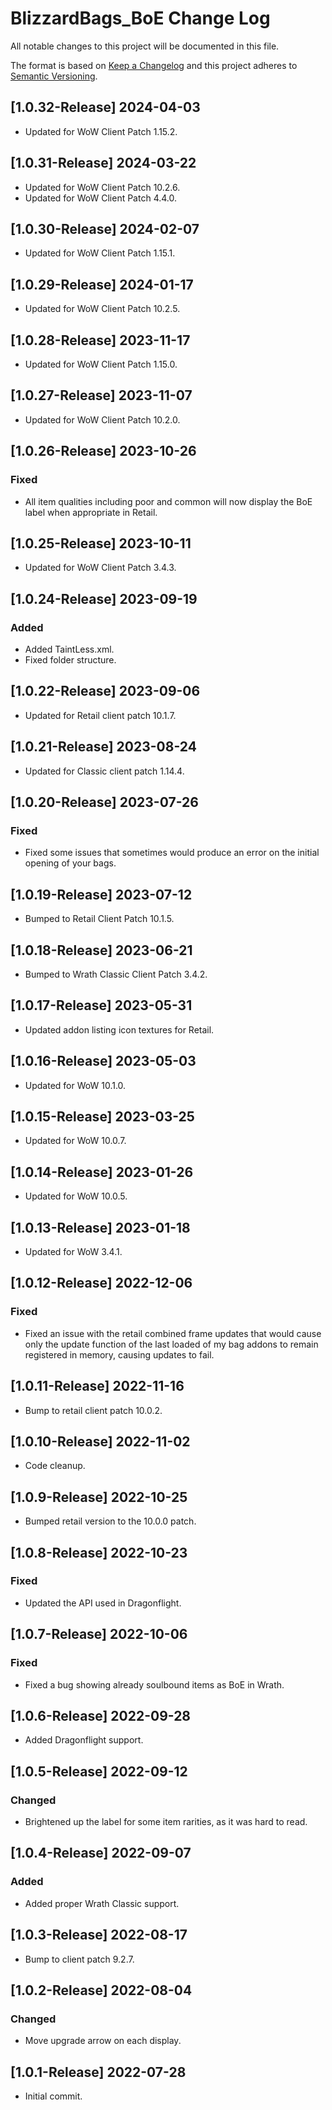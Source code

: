 # BlizzardBags_BoE Change Log
All notable changes to this project will be documented in this file.

The format is based on [Keep a Changelog](http://keepachangelog.com/)
and this project adheres to [Semantic Versioning](http://semver.org/).

## [1.0.32-Release] 2024-04-03
- Updated for WoW Client Patch 1.15.2.

## [1.0.31-Release] 2024-03-22
- Updated for WoW Client Patch 10.2.6.
- Updated for WoW Client Patch 4.4.0.

## [1.0.30-Release] 2024-02-07
- Updated for WoW Client Patch 1.15.1.

## [1.0.29-Release] 2024-01-17
- Updated for WoW Client Patch 10.2.5.

## [1.0.28-Release] 2023-11-17
- Updated for WoW Client Patch 1.15.0.

## [1.0.27-Release] 2023-11-07
- Updated for WoW Client Patch 10.2.0.

## [1.0.26-Release] 2023-10-26
### Fixed
- All item qualities including poor and common will now display the BoE label when appropriate in Retail.

## [1.0.25-Release] 2023-10-11
- Updated for WoW Client Patch 3.4.3.

## [1.0.24-Release] 2023-09-19
### Added
- Added TaintLess.xml.
- Fixed folder structure.

## [1.0.22-Release] 2023-09-06
- Updated for Retail client patch 10.1.7.

## [1.0.21-Release] 2023-08-24
- Updated for Classic client patch 1.14.4.

## [1.0.20-Release] 2023-07-26
### Fixed
- Fixed some issues that sometimes would produce an error on the initial opening of your bags.

## [1.0.19-Release] 2023-07-12
- Bumped to Retail Client Patch 10.1.5.

## [1.0.18-Release] 2023-06-21
- Bumped to Wrath Classic Client Patch 3.4.2.

## [1.0.17-Release] 2023-05-31
- Updated addon listing icon textures for Retail.

## [1.0.16-Release] 2023-05-03
- Updated for WoW 10.1.0.

## [1.0.15-Release] 2023-03-25
- Updated for WoW 10.0.7.

## [1.0.14-Release] 2023-01-26
- Updated for WoW 10.0.5.

## [1.0.13-Release] 2023-01-18
- Updated for WoW 3.4.1.

## [1.0.12-Release] 2022-12-06
### Fixed
- Fixed an issue with the retail combined frame updates that would cause only the update function of the last loaded of my bag addons to remain registered in memory, causing updates to fail.

## [1.0.11-Release] 2022-11-16
- Bump to retail client patch 10.0.2.

## [1.0.10-Release] 2022-11-02
- Code cleanup.

## [1.0.9-Release] 2022-10-25
- Bumped retail version to the 10.0.0 patch.

## [1.0.8-Release] 2022-10-23
### Fixed
- Updated the API used in Dragonflight.

## [1.0.7-Release] 2022-10-06
### Fixed
- Fixed a bug showing already soulbound items as BoE in Wrath.

## [1.0.6-Release] 2022-09-28
- Added Dragonflight support.

## [1.0.5-Release] 2022-09-12
### Changed
- Brightened up the label for some item rarities, as it was hard to read.

## [1.0.4-Release] 2022-09-07
### Added
- Added proper Wrath Classic support.

## [1.0.3-Release] 2022-08-17
- Bump to client patch 9.2.7.

## [1.0.2-Release] 2022-08-04
### Changed
- Move upgrade arrow on each display.

## [1.0.1-Release] 2022-07-28
- Initial commit.
